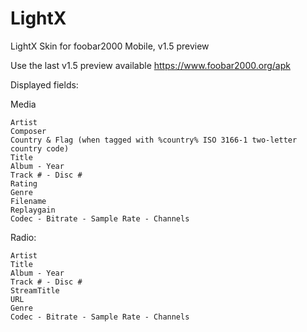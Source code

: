 # LightX
LightX Skin for foobar2000 Mobile, v1.5 preview 

Use the last v1.5 preview available https://www.foobar2000.org/apk

Displayed fields:

Media

    Artist
    Composer
    Country & Flag (when tagged with %country% ISO 3166-1 two-letter country code)
    Title
    Album - Year
    Track # - Disc #
    Rating
    Genre
    Filename
    Replaygain
    Codec - Bitrate - Sample Rate - Channels


Radio:

    Artist
    Title
    Album - Year
    Track # - Disc #
    StreamTitle
    URL
    Genre
    Codec - Bitrate - Sample Rate - Channels

